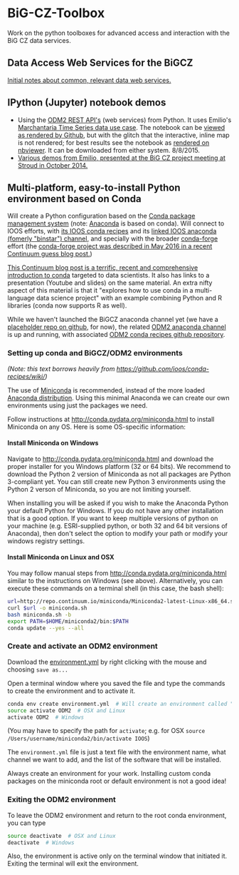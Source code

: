 
BiG-CZ-Toolbox
==============

Work on the python toolboxes for advanced access and interaction with the BiG CZ data services.

## Data Access Web Services for the BiGCZ

[Initial notes about common, relevant data web services.](Web_Services.md)

## IPython (Jupyter) notebook demos
- Using the [ODM2 REST API's](http://sis-devel.cloudapp.net/docs/) (web services) from Python. It uses Emilio's [Marchantaria Time Series data use case](https://github.com/ODM2/ODM2/tree/master/usecases/marchantariats). The notebook can be [viewed as rendered by Github](https://github.com/BiG-CZ/BiG-CZ-Toolbox/blob/master/ipynotebooks/ODM2RESTdemo_MarchantariaUseCase.ipynb), but with the glitch that the interactive, inline map is not rendered; for best results see the notebook as [rendered on nbviewer](http://nbviewer.ipython.org/github/BiG-CZ/BiG-CZ-Toolbox/blob/master/ipynotebooks/ODM2RESTdemo_MarchantariaUseCase.ipynb). It can be downloaded from either system. 8/8/2015.
- [Various demos from Emilio, presented at the BiG CZ project meeting at Stroud in October 2014.](https://github.com/BiG-CZ/BiG-CZ-Toolbox/tree/master/ipynotebooks/2014OctMeeting)

## Multi-platform, easy-to-install Python environment based on Conda

Will create a Python configuration based on the [Conda package management system](http://conda.pydata.org/docs/) (note: [Anaconda](https://store.continuum.io/cshop/anaconda/) is based on conda). Will connect to IOOS efforts, with [its IOOS conda recipes](https://github.com/ioos/conda-recipes) and its [linked IOOS anaconda (fomerly "binstar") channel,](https://anaconda.org/ioos/) and specially with the broader [conda-forge](https://conda-forge.github.io/) effort (the [conda-forge project was described in May 2016 in a recent Continuum guess blog post.](https://www.continuum.io/blog/developer-blog/community-conda-forge))

[This Continuum blog post is a terrific, recent and comprehensive introduction to conda](http://www.continuum.io/blog/conda-data-science) targeted to data scientists. It also has links to a presentation (Youtube and slides) on the same material. An extra nifty aspect of this material is that it "explores how to use conda in a multi-language data science project" with an example combining Python and R libraries (conda now supports R as well).

While we haven't launched the BiGCZ anaconda channel yet (we have a [placeholder repo on github](https://github.com/BiG-CZ/conda-recipes-BiG-CZ), for now), the related [ODM2 anaconda channel](https://anaconda.org/odm2) is up and running, with associated [ODM2 conda recipes github repository](https://github.com/ODM2/conda-recipes-ODM2).

### Setting up conda and BiGCZ/ODM2 environments

*(Note: this text borrows heavily from https://github.com/ioos/conda-recipes/wiki/)*

The use of [Miniconda](http://conda.pydata.org/miniconda.html) is recommended, instead of the more loaded [Anaconda distribution](https://store.continuum.io/cshop/anaconda/). Using this minimal Anaconda we can create our own environments using just the packages we need.

Follow instructions at http://conda.pydata.org/miniconda.html to install Miniconda on any OS. Here is some OS-specific information:

#### Install Miniconda on Windows
Navigate to http://conda.pydata.org/miniconda.html and download the proper installer for you Windows platform (32 or 64 bits).
We recommend to download the Python 2 version of Miniconda as not all packages are Python 3-compliant yet.  You can still create new Python 3 environments using the Python 2 verson of Miniconda, so you are not limiting yourself. 

When installing you will be asked if you wish to make the Anaconda Python your default Python for Windows.
If you do not have any other installation that is a good option.  If you want to keep multiple versions of python on your machine (e.g. ESRI-supplied python, or both 32 and 64 bit versions of Anaconda), then don't select the option to modify your path or modify your windows registry settings.

#### Install Miniconda on Linux and OSX
You may follow manual steps from http://conda.pydata.org/miniconda.html similar to the instructions on Windows (see above). Alternatively, you can execute these commands on a terminal shell (in this case, the bash shell):

```bash
url=http://repo.continuum.io/miniconda/Miniconda2-latest-Linux-x86_64.sh
curl $url -o miniconda.sh
bash miniconda.sh -b
export PATH=$HOME/miniconda2/bin:$PATH
conda update --yes --all
```

### Create and activate an ODM2 environment

Download the [environment.yml](https://raw.githubusercontent.com/ODM2/conda-recipes-ODM2/master/environment.yml) by right clicking with the mouse and choosing
`save as...`

Open a terminal window where you saved the file and type the commands to create the environment and to activate it.
```bash
conda env create environment.yml  # Will create an environment called "ODM2"
source activate ODM2  # OSX and Linux
activate ODM2  # Windows
```
(You may have to specify the path for `activate`; e.g. for OSX `source /Users/username/miniconda2/bin/activate IOOS`)

The `environment.yml` file is just a text file with the environment name, what channel we want to add, and the list of the software that will be installed.

Always create an environment for your work. Installing custom conda packages on the miniconda root or default environment is not a good idea!

### Exiting the ODM2 environment
To leave the ODM2 environment and return to the root conda environment, you can type
```bash
source deactivate  # OSX and Linux
deactivate  # Windows
```
Also, the environment is active only on the terminal window that initiated it. Exiting the terminal will exit the environment.
